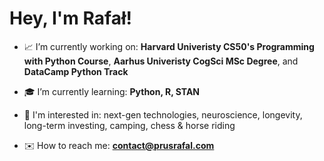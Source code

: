 <h1 ">Hey, I'm Rafał!</h1>

- 📈 I’m currently working on: **Harvard Univeristy CS50's Programming with Python Course**, **Aarhus Univeristy CogSci MSc Degree**, and **DataCamp Python Track**

- 🎓 I’m currently learning: **Python, R, STAN**

- 💭 I'm interested in: next-gen technologies, neuroscience, longevity, long-term investing, camping, chess & horse riding

- ✉️ How to reach me: **contact@prusrafal.com**
